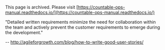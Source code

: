 This page is archived. Please visit [https://countable-ops-manual.readthedocs.io/](https://countable-ops-manual.readthedocs.io/)


"Detailed written requirements minimize the need for collaboration within the team and actively prevent the customer requirements to emerge during the development."

-- http://agileforgrowth.com/blog/how-to-write-good-user-stories/
